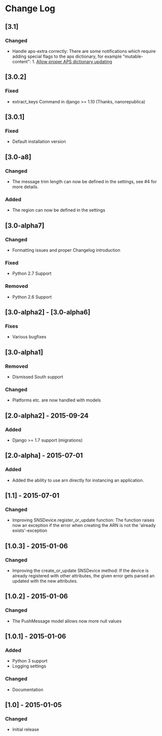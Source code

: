 # Change Log
## [3.1]
### Changed
- Handle aps-extra correctly: 
There are some notifications which require adding special flags to the aps dictionary, for example "mutable-content": 1. 
   [Allow proper APS dictionary updating](https://github.com/dreipol/django-scarface/pull/25)

## [3.0.2]
### Fixed 
- extract_keys Command in django >= 1.10 (Thanks, nanorepublica)

## [3.0.1]
### Fixed
-  Default installation version

## [3.0-a8]
### Changed
-  The message trim length can now be defined in the settings, see #4 for more details.
### Added
-  The region can now be defined in the settings

## [3.0-alpha7]
### Changed
-  Formatting issues and proper Changelog introduction

### Fixed
-  Python 2.7 Support

### Removed
-  Python 2.6 Support

## [3.0-alpha2] - [3.0-alpha6]
### Fixes
-  Various bugfixes

## [3.0-alpha1]
### Removed
-  Dismissed South support

### Changed
-  Platforms etc. are now handled with models

## [2.0-alpha2] - 2015-09-24
### Added
-  Django >= 1.7 support (migrations)

## [2.0-alpha] - 2015-07-01
### Added
-  Added the ability to use arn directly for instancing an application.

## [1.1] - 2015-07-01
### Changed
-  Improving SNSDevice.register_or_update function: The function raises now an exception if the error when creating the
ARN is not the 'already exists'-exception


## [1.0.3] - 2015-01-06
### Changed
-  Improving the create_or_update SNSDevice method: If the device is already registered with other attributes, the
given error gets parsed an updated with the new attributes.

## [1.0.2] - 2015-01-06
### Changed
-  The PushMessage model allows now more null values

## [1.0.1] - 2015-01-06
### Added
-  Python 3 support
-  Logging settings

### Changed
- Documentation

## [1.0] - 2015-01-05
### Changed
-  Initial release



